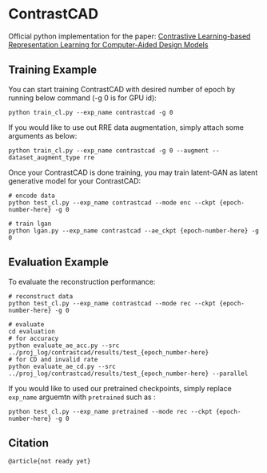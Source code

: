 # ContrastCAD

Official python implementation for the paper: [Contrastive Learning-based Representation Learning for Computer-Aided Design Models]()

## Training Example
You can start training ContrastCAD with desired number of epoch by running below command (-g 0 is for GPU id):
```
python train_cl.py --exp_name contrastcad -g 0
```
If you would like to use out RRE data augmentation, simply attach some arguments as below:
```
python train_cl.py --exp_name contrastcad -g 0 --augment --dataset_augment_type rre
```
Once your ContrastCAD is done training, you may train latent-GAN as latent generative model for your ContrastCAD:
```
# encode data
python test_cl.py --exp_name contrastcad --mode enc --ckpt {epoch-number-here} -g 0

# train lgan
python lgan.py --exp_name contrastcad --ae_ckpt {epoch-number-here} -g 0
```
## Evaluation Example
To evaluate the reconstruction performance:
```
# reconstruct data
python test_cl.py --exp_name contrastcad --mode rec --ckpt {epoch-number-here} -g 0

# evaluate
cd evaluation
# for accuracy
python evaluate_ae_acc.py --src ../proj_log/contrastcad/results/test_{epoch_number-here}
# for CD and invalid rate
python evaluate_ae_cd.py --src ../proj_log/contrastcad/results/test_{epoch_number-here} --parallel
```

If you would like to used our pretrained checkpoints, simply replace `exp_name` arguemtn with `pretrained` such as :
```
python test_cl.py --exp_name pretrained --mode rec --ckpt {epoch-number-here} -g 0
```

## Citation
```
@article{not ready yet}